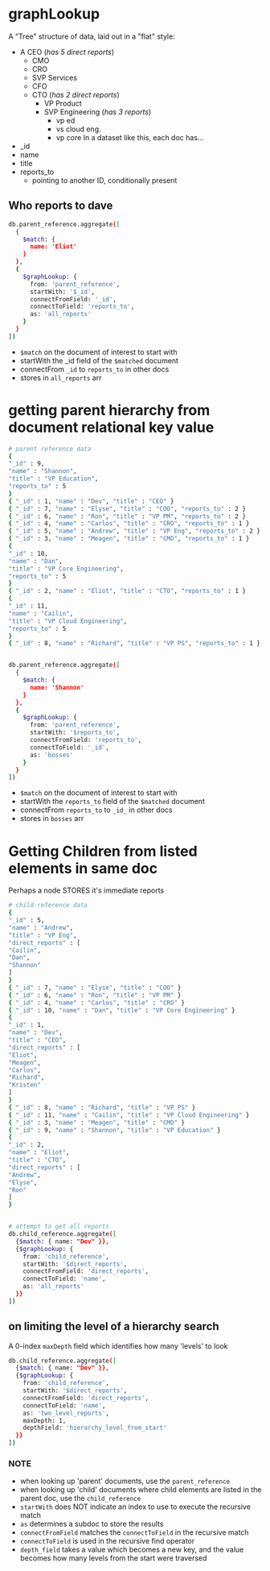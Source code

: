 # graphLookup
A "Tree" structure of data, laid out in a "flat" style:
- A CEO (_has 5 direct reports_)
  - CMO
  - CRO
  - SVP Services
  - CFO
  - CTO (_has 2 direct reports_)
    - VP Product
    - SVP Engineering (_has 3 reports_)
      - vp ed
      - vs cloud eng.
      - vp core
In a dataset like this, each doc has...
- _id
- name
- title
- reports_to
  - pointing to another ID, conditionally present  

## Who reports to dave
```bash
db.parent_reference.aggregate([
  {
    $match: {
      name: 'Eliot'
    }
  },
  {
    $graphLookup: {
      from: 'parent_reference',
      startWith: '$_id',
      connectFromField: '_id',
      connectToField: 'reports_to',
      as: 'all_reports'
    }
  }
])
```
- `$match` on the document of interest to start with
- startWith the _id field of the `$matched` document
- connectFrom `_id` to `reports_to` in other docs
- stores in `all_reports` arr

# getting parent hierarchy from document relational key value
```bash
# parent reference data
{
"_id" : 9,
"name" : "Shannon",
"title" : "VP Education",
"reports_to" : 5
}
{ "_id" : 1, "name" : "Dev", "title" : "CEO" }
{ "_id" : 7, "name" : "Elyse", "title" : "COO", "reports_to" : 2 }
{ "_id" : 6, "name" : "Ron", "title" : "VP PM", "reports_to" : 2 }
{ "_id" : 4, "name" : "Carlos", "title" : "CRO", "reports_to" : 1 }
{ "_id" : 5, "name" : "Andrew", "title" : "VP Eng", "reports_to" : 2 }
{ "_id" : 3, "name" : "Meagen", "title" : "CMO", "reports_to" : 1 }
{
"_id" : 10,
"name" : "Dan",
"title" : "VP Core Engineering",
"reports_to" : 5
}
{ "_id" : 2, "name" : "Eliot", "title" : "CTO", "reports_to" : 1 }
{
"_id" : 11,
"name" : "Cailin",
"title" : "VP Cloud Engineering",
"reports_to" : 5
}
{ "_id" : 8, "name" : "Richard", "title" : "VP PS", "reports_to" : 1 }


db.parent_reference.aggregate([
  {
    $match: {
      name: 'Shannon'
    }
  },
  {
    $graphLookup: {
      from: 'parent_reference',
      startWith: '$reports_to',
      connectFromField: 'reports_to',
      connectToField: '_id',
      as: 'bosses'
    }
  }
])
```
- `$match` on the document of interest to start with
- startWith the `reports_to` field of the `$matched` document
- connectFrom `reports_to` to `_id_` in other docs
- stores in `bosses` arr


# Getting Children from listed elements in same doc
Perhaps a node STORES it's immediate reports
```bash
# child-reference data
{
"_id" : 5,
"name" : "Andrew",
"title" : "VP Eng",
"direct_reports" : [
"Cailin",
"Dan",
"Shannon"
]
}
{ "_id" : 7, "name" : "Elyse", "title" : "COO" }
{ "_id" : 6, "name" : "Ron", "title" : "VP PM" }
{ "_id" : 4, "name" : "Carlos", "title" : "CRO" }
{ "_id" : 10, "name" : "Dan", "title" : "VP Core Engineering" }
{
"_id" : 1,
"name" : "Dev",
"title" : "CEO",
"direct_reports" : [
"Eliot",
"Meagen",
"Carlos",
"Richard",
"Kristen"
]
}
{ "_id" : 8, "name" : "Richard", "title" : "VP PS" }
{ "_id" : 11, "name" : "Cailin", "title" : "VP Cloud Engineering" }
{ "_id" : 3, "name" : "Meagen", "title" : "CMO" }
{ "_id" : 9, "name" : "Shannon", "title" : "VP Education" }
{
"_id" : 2,
"name" : "Eliot",
"title" : "CTO",
"direct_reports" : [
"Andrew",
"Elyse",
"Ron"
]
}


# attempt to get all reports
db.child_reference.aggregate([
  {$match: { name: "Dev" }},
  {$graphLookup: {
    from: 'child_reference',
    startWith: '$direct_reports',
    connectFromField: 'direct_reports',
    connectToField: 'name',
    as: 'all_reports'
  }}
])

```

## on limiting the level of a hierarchy search
A 0-index `maxDepth` field which identifies how many 'levels' to look
```bash
db.child_reference.aggregate([
  {$match: { name: "Dev" }},
  {$graphLookup: {
    from: 'child_reference',
    startWith: '$direct_reports',
    connectFromField: 'direct_reports',
    connectToField: 'name',
    as: 'two_level_reports',
    maxDepth: 1,
    depthField: 'hierarchy_level_from_start'
  }}
])

```

### NOTE
- when looking up 'parent' documents, use the `parent_reference`
- when looking up 'child' documents where child elements are listed in the parent doc, use the `child_reference`
- `startWith` does NOT indicate an index to use to execute the recursive match
- `as` determines a subdoc to store the results
- `connectFromField` matches the `connectToField` in the recursive match
- `connectToField` is used in the recursive find operator
- `depth_field` takes a value which becomes a new key, and the value becomes how many levels from the start were traversed
